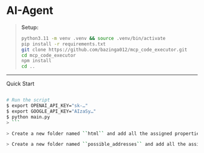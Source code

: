 # AI-Agent

> **Setup:**
> ```bash
> python3.11 -m venv .venv && source .venv/bin/activate
> pip install -r requirements.txt
> git clone https://github.com/bazinga012/mcp_code_executor.git
> cd mcp_code_executor
> npm install
> cd ..
> ```

---

Quick Start

```bash

# Run the script
$ export OPENAI_API_KEY="sk‑…"
$ export GOOGLE_API_KEY="AIzaSy…"
$ python main.py
> ```

> Create a new folder named ``html`` and add all the assigned properties html inside it.

> Create a new folder named ``possible_addresses`` and add all the assigned properties jsons inside it
